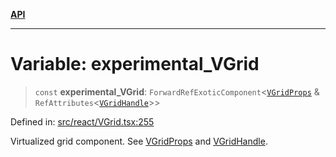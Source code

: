[**API**](../../API.md)

***

# Variable: experimental\_VGrid

> `const` **experimental\_VGrid**: `ForwardRefExoticComponent`\<[`VGridProps`](../interfaces/VGridProps.md) & `RefAttributes`\<[`VGridHandle`](../interfaces/VGridHandle.md)\>\>

Defined in: [src/react/VGrid.tsx:255](https://github.com/inokawa/virtua/blob/b9c4491d8dae78e5f58fc42b558b3af89abe1188/src/react/VGrid.tsx#L255)

Virtualized grid component. See [VGridProps](../interfaces/VGridProps.md) and [VGridHandle](../interfaces/VGridHandle.md).
